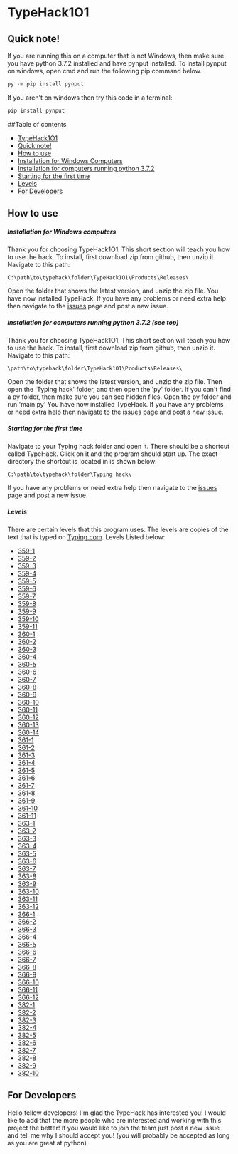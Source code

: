 # TypeHack1O1

## Quick note!

If you are running this on a computer that is not Windows, then make sure you have python 3.7.2 installed and have pynput installed. To install pynput on windows, open cmd and run the following pip command below.
```python
py -m pip install pynput
```

If you aren't on windows then try this code in a terminal:
```python
pip install pynput
```

##Table of contents

- [TypeHack1O1](https://github.com/S-W-dev/TypeHack1O1/blob/master/README.md#typehack1o1)
- [Quick note!](https://github.com/S-W-dev/TypeHack1O1/blob/master/README.md#quick-note)
- [How to use](https://github.com/S-W-dev/TypeHack1O1/blob/master/README.md#how-to-use)
- [Installation for Windows Computers](https://github.com/S-W-dev/TypeHack1O1/blob/master/README.md#installation-for-windows-computers)
- [Installation for computers running python 3.7.2](https://github.com/S-W-dev/TypeHack1O1/blob/master/README.md#installation-for-computers-running-python-372-see-top)
- [Starting for the first time](https://github.com/S-W-dev/TypeHack1O1/blob/master/README.md#starting-for-the-first-time)
- [Levels](https://github.com/S-W-dev/TypeHack1O1/blob/master/README.md#levels)
- [For Developers](https://github.com/S-W-dev/TypeHack1O1/blob/master/README.md#for-developers)


## How to use

##### Installation for Windows computers

Thank you for choosing TypeHack1O1. This short section will teach you how to use the hack. To install, first download zip from github, then unzip it. Navigate to this path:
```
C:\path\to\typehack\folder\TypeHack1O1\Products\Releases\
```
Open the folder that shows the latest version, and unzip the zip file. You have now installed TypeHack.
If you have any problems or need extra help then navigate to the [issues](https://github.com/S-W-dev/TypeHack1O1/issues) page and post a new issue.

##### Installation for computers running python 3.7.2 (see top)

Thank you for choosing TypeHack1O1. This short section will teach you how to use the hack. To install, first download zip from github, then unzip it. Navigate to this path:
```
\path\to\typehack\folder\TypeHack1O1\Products\Releases\
```
Open the folder that shows the latest version, and unzip the zip file. Then open the 'Typing hack' folder, and then open the 'py' folder. If you can't find a py folder, then make sure you can see hidden files. Open the py folder and run 'main.py'
You have now installed TypeHack.
If you have any problems or need extra help then navigate to the [issues](https://github.com/S-W-dev/TypeHack1O1/issues) page and post a new issue.

##### Starting for the first time

Navigate to your Typing hack folder and open it. There should be a shortcut called TypeHack. Click on it and the program should start up. The exact directory the shortcut is located in is shown below:
```
C:\path\to\typehack\folder\Typing hack\
```
If you have any problems or need extra help then navigate to the [issues](https://github.com/S-W-dev/TypeHack1O1/issues) page and post a new issue.

##### Levels

There are certain levels that this program uses. The levels are copies of the text that is typed on [Typing.com](https://typing.com/). Levels Listed below:

- [359-1](https://github.com/S-W-dev/TypeHack1O1/blob/master/Typing%20hack/py/levels/359-1.txt)
- [359-2](https://github.com/S-W-dev/TypeHack1O1/blob/master/Typing%20hack/py/levels/359-2.txt)
- [359-3](https://github.com/S-W-dev/TypeHack1O1/blob/master/Typing%20hack/py/levels/359-3.txt)
- [359-4](https://github.com/S-W-dev/TypeHack1O1/blob/master/Typing%20hack/py/levels/359-4.txt)
- [359-5](https://github.com/S-W-dev/TypeHack1O1/blob/master/Typing%20hack/py/levels/359-5.txt)
- [359-6](https://github.com/S-W-dev/TypeHack1O1/blob/master/Typing%20hack/py/levels/359-6.txt)
- [359-7](https://github.com/S-W-dev/TypeHack1O1/blob/master/Typing%20hack/py/levels/359-7.txt)
- [359-8](https://github.com/S-W-dev/TypeHack1O1/blob/master/Typing%20hack/py/levels/359-8.txt)
- [359-9](https://github.com/S-W-dev/TypeHack1O1/blob/master/Typing%20hack/py/levels/359-9.txt)
- [359-10](https://github.com/S-W-dev/TypeHack1O1/blob/master/Typing%20hack/py/levels/359-10.txt)
- [359-11](https://github.com/S-W-dev/TypeHack1O1/blob/master/Typing%20hack/py/levels/359-11.txt)
- [360-1](https://github.com/S-W-dev/TypeHack1O1/blob/master/Typing%20hack/py/levels/360-1.txt)
- [360-2](https://github.com/S-W-dev/TypeHack1O1/blob/master/Typing%20hack/py/levels/360-2.txt)
- [360-3](https://github.com/S-W-dev/TypeHack1O1/blob/master/Typing%20hack/py/levels/360-3.txt)
- [360-4](https://github.com/S-W-dev/TypeHack1O1/blob/master/Typing%20hack/py/levels/360-4.txt)
- [360-5](https://github.com/S-W-dev/TypeHack1O1/blob/master/Typing%20hack/py/levels/360-5.txt)
- [360-6](https://github.com/S-W-dev/TypeHack1O1/blob/master/Typing%20hack/py/levels/360-6.txt)
- [360-7](https://github.com/S-W-dev/TypeHack1O1/blob/master/Typing%20hack/py/levels/360-7.txt)
- [360-8](https://github.com/S-W-dev/TypeHack1O1/blob/master/Typing%20hack/py/levels/360-8.txt)
- [360-9](https://github.com/S-W-dev/TypeHack1O1/blob/master/Typing%20hack/py/levels/360-9.txt)
- [360-10](https://github.com/S-W-dev/TypeHack1O1/blob/master/Typing%20hack/py/levels/360-10.txt)
- [360-11](https://github.com/S-W-dev/TypeHack1O1/blob/master/Typing%20hack/py/levels/360-11.txt)
- [360-12](https://github.com/S-W-dev/TypeHack1O1/blob/master/Typing%20hack/py/levels/360-12.txt)
- [360-13](https://github.com/S-W-dev/TypeHack1O1/blob/master/Typing%20hack/py/levels/360-13.txt)
- [360-14](https://github.com/S-W-dev/TypeHack1O1/blob/master/Typing%20hack/py/levels/360-14.txt)
- [361-1](https://github.com/S-W-dev/TypeHack1O1/blob/master/Typing%20hack/py/levels/361-1.txt)
- [361-2](https://github.com/S-W-dev/TypeHack1O1/blob/master/Typing%20hack/py/levels/361-2.txt)
- [361-3](https://github.com/S-W-dev/TypeHack1O1/blob/master/Typing%20hack/py/levels/361-3.txt)
- [361-4](https://github.com/S-W-dev/TypeHack1O1/blob/master/Typing%20hack/py/levels/361-4.txt)
- [361-5](https://github.com/S-W-dev/TypeHack1O1/blob/master/Typing%20hack/py/levels/361-5.txt)
- [361-6](https://github.com/S-W-dev/TypeHack1O1/blob/master/Typing%20hack/py/levels/361-6.txt)
- [361-7](https://github.com/S-W-dev/TypeHack1O1/blob/master/Typing%20hack/py/levels/361-7.txt)
- [361-8](https://github.com/S-W-dev/TypeHack1O1/blob/master/Typing%20hack/py/levels/361-8.txt)
- [361-9](https://github.com/S-W-dev/TypeHack1O1/blob/master/Typing%20hack/py/levels/361-9.txt)
- [361-10](https://github.com/S-W-dev/TypeHack1O1/blob/master/Typing%20hack/py/levels/361-10.txt)
- [361-11](https://github.com/S-W-dev/TypeHack1O1/blob/master/Typing%20hack/py/levels/361-11.txt)
- [363-1](https://github.com/S-W-dev/TypeHack1O1/blob/master/Typing%20hack/py/levels/363-1.txt)
- [363-2](https://github.com/S-W-dev/TypeHack1O1/blob/master/Typing%20hack/py/levels/363-2.txt)
- [363-3](https://github.com/S-W-dev/TypeHack1O1/blob/master/Typing%20hack/py/levels/363-3.txt)
- [363-4](https://github.com/S-W-dev/TypeHack1O1/blob/master/Typing%20hack/py/levels/363-4.txt)
- [363-5](https://github.com/S-W-dev/TypeHack1O1/blob/master/Typing%20hack/py/levels/363-5.txt)
- [363-6](https://github.com/S-W-dev/TypeHack1O1/blob/master/Typing%20hack/py/levels/363-6.txt)
- [363-7](https://github.com/S-W-dev/TypeHack1O1/blob/master/Typing%20hack/py/levels/363-7.txt)
- [363-8](https://github.com/S-W-dev/TypeHack1O1/blob/master/Typing%20hack/py/levels/363-8.txt)
- [363-9](https://github.com/S-W-dev/TypeHack1O1/blob/master/Typing%20hack/py/levels/363-9.txt)
- [363-10](https://github.com/S-W-dev/TypeHack1O1/blob/master/Typing%20hack/py/levels/363-10.txt)
- [363-11](https://github.com/S-W-dev/TypeHack1O1/blob/master/Typing%20hack/py/levels/363-11.txt)
- [363-12](https://github.com/S-W-dev/TypeHack1O1/blob/master/Typing%20hack/py/levels/363-12.txt)
- [366-1](https://github.com/S-W-dev/TypeHack1O1/blob/master/Typing%20hack/py/levels/366-1.txt)
- [366-2](https://github.com/S-W-dev/TypeHack1O1/blob/master/Typing%20hack/py/levels/366-2.txt)
- [366-3](https://github.com/S-W-dev/TypeHack1O1/blob/master/Typing%20hack/py/levels/366-3.txt)
- [366-4](https://github.com/S-W-dev/TypeHack1O1/blob/master/Typing%20hack/py/levels/366-4.txt)
- [366-5](https://github.com/S-W-dev/TypeHack1O1/blob/master/Typing%20hack/py/levels/366-5.txt)
- [366-6](https://github.com/S-W-dev/TypeHack1O1/blob/master/Typing%20hack/py/levels/366-6.txt)
- [366-7](https://github.com/S-W-dev/TypeHack1O1/blob/master/Typing%20hack/py/levels/366-7.txt)
- [366-8](https://github.com/S-W-dev/TypeHack1O1/blob/master/Typing%20hack/py/levels/366-8.txt)
- [366-9](https://github.com/S-W-dev/TypeHack1O1/blob/master/Typing%20hack/py/levels/366-9.txt)
- [366-10](https://github.com/S-W-dev/TypeHack1O1/blob/master/Typing%20hack/py/levels/366-10.txt)
- [366-11](https://github.com/S-W-dev/TypeHack1O1/blob/master/Typing%20hack/py/levels/366-11.txt)
- [366-12](https://github.com/S-W-dev/TypeHack1O1/blob/master/Typing%20hack/py/levels/366-12.txt)
- [382-1](https://github.com/S-W-dev/TypeHack1O1/blob/master/Typing%20hack/py/levels/382-1.txt)
- [382-2](https://github.com/S-W-dev/TypeHack1O1/blob/master/Typing%20hack/py/levels/382-2.txt)
- [382-3](https://github.com/S-W-dev/TypeHack1O1/blob/master/Typing%20hack/py/levels/382-3.txt)
- [382-4](https://github.com/S-W-dev/TypeHack1O1/blob/master/Typing%20hack/py/levels/382-4.txt)
- [382-5](https://github.com/S-W-dev/TypeHack1O1/blob/master/Typing%20hack/py/levels/382-5.txt)
- [382-6](https://github.com/S-W-dev/TypeHack1O1/blob/master/Typing%20hack/py/levels/382-6.txt)
- [382-7](https://github.com/S-W-dev/TypeHack1O1/blob/master/Typing%20hack/py/levels/382-7.txt)
- [382-8](https://github.com/S-W-dev/TypeHack1O1/blob/master/Typing%20hack/py/levels/382-8.txt)
- [382-9](https://github.com/S-W-dev/TypeHack1O1/blob/master/Typing%20hack/py/levels/382-9.txt)
- [382-10](https://github.com/S-W-dev/TypeHack1O1/blob/master/Typing%20hack/py/levels/382-10.txt)

## For Developers

Hello fellow developers! I'm glad the TypeHack has interested you! I would like to add that the more people who are interested and working with this project the better! If you would like to join the team just post a new issue and tell me why I should accept you! (you will probably be accepted as long as you are great at python)

